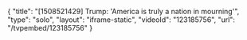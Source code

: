 {
    "title": "[1508521429] Trump: 'America is truly a nation in mourning'",
    "type": "solo",
    "layout": "iframe-static",
    "videoId": "123185756",
    "url": "\/tvpembed\/123185756"
}